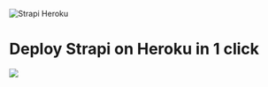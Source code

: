 ![Strapi Heroku](/assets/Strapi-heroku.jpg)

# Deploy Strapi on Heroku in 1 click

[![](/assets/Heroku.png)](https://www.heroku.com/deploy/?template=https://github.com/KacperDrewniak/strapi-heroku-template)
